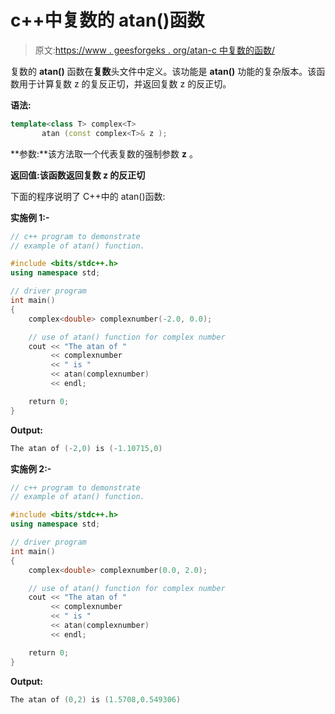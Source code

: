# c++中复数的 atan()函数

> 原文:[https://www . geesforgeks . org/atan-c 中复数的函数/](https://www.geeksforgeeks.org/atan-function-for-complex-number-in-c/)

复数的 **atan()** 函数在**复数**头文件中定义。该功能是 **atan()** 功能的复杂版本。该函数用于计算复数 z 的复反正切，并返回复数 z 的反正切。

**语法:**

```cpp
template<class T> complex<T> 
       atan (const complex<T>& z );

```

**参数:**该方法取一个代表复数的强制参数 **z** 。

**返回值:**该函数返回复数 z 的**反正切**

下面的程序说明了 C++中的 atan()函数:

**实施例 1:-**

```cpp
// c++ program to demonstrate
// example of atan() function.

#include <bits/stdc++.h>
using namespace std;

// driver program
int main()
{
    complex<double> complexnumber(-2.0, 0.0);

    // use of atan() function for complex number
    cout << "The atan of "
         << complexnumber
         << " is "
         << atan(complexnumber)
         << endl;

    return 0;
}
```

**Output:**

```cpp
The atan of (-2,0) is (-1.10715,0)

```

**实施例 2:-**

```cpp
// c++ program to demonstrate
// example of atan() function.

#include <bits/stdc++.h>
using namespace std;

// driver program
int main()
{
    complex<double> complexnumber(0.0, 2.0);

    // use of atan() function for complex number
    cout << "The atan of "
         << complexnumber
         << " is "
         << atan(complexnumber)
         << endl;

    return 0;
}
```

**Output:**

```cpp
The atan of (0,2) is (1.5708,0.549306)

```
